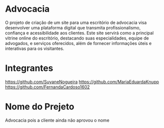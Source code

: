 # Advocacia

O projeto de criação de um site para uma escritório de advocacia visa desenvolver uma plataforma digital que transmita profissionalismo, confiança e acessibilidade aos clientes. Este site servirá como a principal vitrine online do escritório, destacando suas especialidades, equipe de advogados, e serviços oferecidos, além de fornecer informações úteis e interativas para os visitantes.

# Integrantes
https://github.com/SuyaneNogueira
https://github.com/MariaEduardaKnupp
https://github.com/FernandaCardoso1602

# Nome do Prejeto
Advocacia pois a cliente ainda não aprovou o nome 